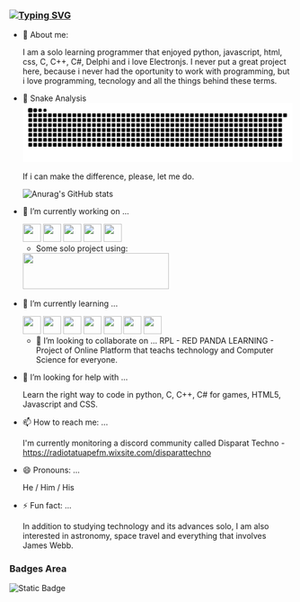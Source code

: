 ### [![Typing SVG](https://readme-typing-svg.demolab.com?font=Fira+Code&size=16&duration=6000&pause=2000&color=F70000&background=FFED0E00&multiline=true&width=500&height=75&lines=My+name+is+Nat%C3%A3%2C+but+you+can+call+me+as+Panda;or+NVPanda.%F0%9F%90%BC)](https://git.io/typing-svg)

- 💬 About me:
   
  I am a solo learning programmer that enjoyed python, javascript, html, css, C, C++, C#, Delphi and i love Electronjs.
  I never put a great project here, because i never had the oportunity to work with programming,
  but i love programming, tecnology and all the things behind these terms.

- 🐍 Snake Analysis
  	![Snake animation](https://github.com/NVPanda/NVPanda/blob/output/github-contribution-grid-snake.svg)
  
  If i can make the difference, please, let me do.
	
	![Anurag's GitHub stats](https://github-readme-stats.vercel.app/api?username=NVPanda&count_private=true&theme=onedark)

- 🔭 I’m currently working on ...

	<img src="https://cdn.icon-icons.com/icons2/3053/PNG/512/electron_macos_bigsur_icon_190206.png" width="32" height="32" />
	<img src="https://cdn.jsdelivr.net/gh/devicons/devicon/icons/python/python-original-wordmark.svg" width="32" height="32" />
 	<img src="https://cdn.jsdelivr.net/gh/devicons/devicon/icons/html5/html5-original-wordmark.svg" width="32" height="32" />
	<img src="https://cdn.jsdelivr.net/gh/devicons/devicon/icons/javascript/javascript-original.svg" width="32" height="32" />
	<img src="https://cdn.jsdelivr.net/gh/devicons/devicon/icons/css3/css3-original-wordmark.svg" width="32" height="32" />

	- Some solo project using:


	<img src="https://electronjs.org/images/electron-logo.svg" aling-item="bottom" width="260" height="64" />


<!--START_SECTION:waka-->

<!--END_SECTION:waka-->


- 🌱 I’m currently learning ... 
	
	<img src="https://cdn.jsdelivr.net/gh/devicons/devicon/icons/c/c-original.svg" width="32" height="32" />
	<img src="https://cdn.jsdelivr.net/gh/devicons/devicon/icons/cplusplus/cplusplus-original.svg" width="32" height="32" />
	<img src="https://cdn.jsdelivr.net/gh/devicons/devicon/icons/csharp/csharp-original.svg" width="32" height="32" />
	<img src="https://cdn.jsdelivr.net/gh/devicons/devicon/icons/html5/html5-original-wordmark.svg" width="32" height="32" />
	<img src="https://cdn.jsdelivr.net/gh/devicons/devicon/icons/javascript/javascript-original.svg" width="32" height="32" />
	<img src="https://cdn.jsdelivr.net/gh/devicons/devicon/icons/css3/css3-original-wordmark.svg" width="32" height="32" />
	<img src="https://cdn.jsdelivr.net/gh/devicons/devicon/icons/python/python-original-wordmark.svg" width="32" height="32" />

  - 👯 I’m looking to collaborate on ...
	RPL - RED PANDA LEARNING - Project of Online Platform that teachs technology and Computer Science for everyone.

- 🤔 I’m looking for help with ...

	Learn the right way to code in python, C, C++, C# for games, HTML5, Javascript and CSS.

- 📫 How to reach me: ...

	I'm currently monitoring a discord community called Disparat Techno - https://radiotatuapefm.wixsite.com/disparattechno
- 😄 Pronouns: ...

  	He / Him / His

- ⚡ Fun fact: ...

	In addition to studying technology and its advances solo, I am also interested in astronomy, space travel and everything that involves James Webb.

### Badges Area

![Static Badge](https://img.shields.io/badge/Working%20in%20progress%20-gold?style=fflat-square&logo=bitcoin)



